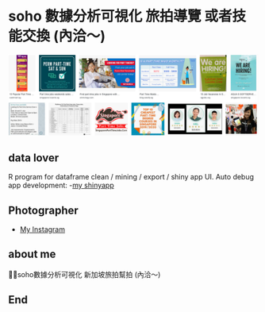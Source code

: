 # soho 數據分析可視化 旅拍導覽 或者技能交換 (內洽～)
![f1](https://github.com/HCH1/blog/blob/master/fig/pt11.png)

## data lover
R program for dataframe clean / mining / export / shiny app UI.
Auto debug app development:
-[my shinyapp](https://hch1.shinyapps.io/app_preDMC_v5)

## Photographer
- [My Instagram](https://www.instagram.com/redbox111)

## about me
🙋‍♂soho數據分析可視化 新加坡旅拍幫拍 (內洽～)

## End
